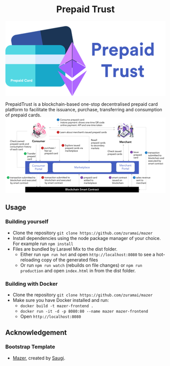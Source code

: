 <h1 align="center">Prepaid Trust</h1>

![PrepaidTrust Logo](https://github.com/songyuew/PrepaidTrust/blob/Keff-4/src/assets/images/logo/logo_light.png)

PrepaidTrust is a blockchain-based one-stop decentralised prepaid card platform to facilitate the issuance, purchase, transferring and consumption of prepaid cards.![process.png](https://github.com/songyuew/PrepaidTrust/blob/Keff-4/process.png)


## Usage

### Building yourself
- Clone the repository `git clone https://github.com/zuramai/mazer`
- Install dependencies using the node package manager of your choice. For example run `npm install` 
- Files are bundled by Laravel Mix to the dist folder.
    - Either run `npm run hot` and open `http://localhost:8080` to see a hot-reloading copy of the generated files
    - Or run `npm run watch`  (rebuilds on file changes) or `npm run production` and open `index.html` in from the dist folder.

### Building with Docker
- Clone the repository `git clone https://github.com/zuramai/mazer`
- Make sure you have Docker installed and run:
    - `docker build -t mazer-frontend .`
    - `docker run -it -d -p 8080:80 --name mazer mazer-frontend`
    - Open `http://localhost:8080`

## Acknowledgement
### Bootstrap Template
- [Mazer](https://github.com/zuramai/mazer), created by <a href="https://saugi.me">Saugi</a>.
